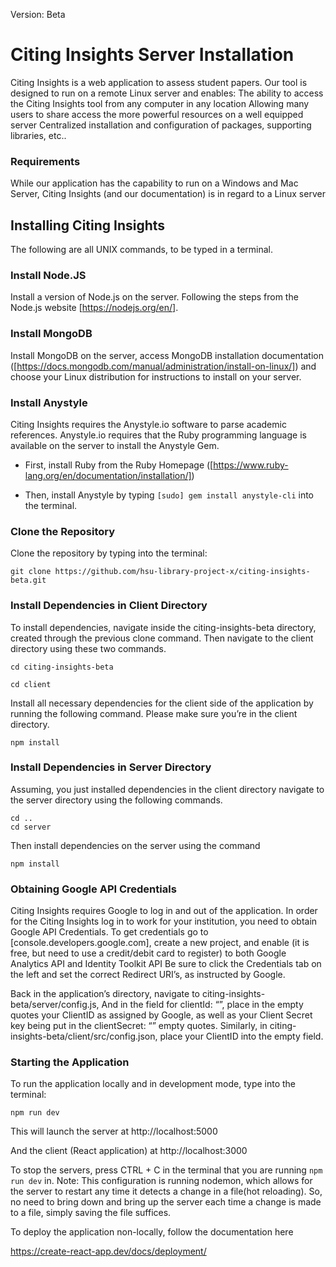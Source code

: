 

Version: Beta

Citing Insights Server Installation
=====
Citing Insights is a web application to assess student papers. Our tool is designed to run on a remote Linux server and enables:
The ability to access the Citing Insights tool from any computer in any location
Allowing many users to share access the more powerful resources on a well equipped server
Centralized installation and configuration of packages, supporting libraries, etc..
### Requirements
While our application has the capability to run on a Windows and Mac Server, Citing Insights (and our documentation) is in regard to a Linux server 
## Installing Citing Insights
The following are all UNIX commands, to be typed in a terminal.  
### Install Node.JS
Install a version of Node.js on the server. Following the steps from the Node.js website [https://nodejs.org/en/].  
### Install MongoDB
Install MongoDB on the server, access MongoDB installation documentation ([https://docs.mongodb.com/manual/administration/install-on-linux/])  and choose your Linux distribution for instructions to install on your server.  
### Install Anystyle
Citing Insights requires the Anystyle.io software to parse academic references. Anystyle.io requires that the Ruby programming language  is available on the server to install the Anystyle Gem.

  * First, install Ruby from the Ruby Homepage 
   ([https://www.ruby-lang.org/en/documentation/installation/])

  * Then, install Anystyle by typing  `[sudo] gem install anystyle-cli` into the terminal. 

### Clone the Repository
Clone the repository by typing into the terminal:

`git clone https://github.com/hsu-library-project-x/citing-insights-beta.git`

### Install Dependencies in Client Directory

To install dependencies, navigate inside the citing-insights-beta directory, created through the previous clone command. Then navigate to the client directory using these two commands. 

`cd citing-insights-beta`

`cd client`

Install all necessary dependencies for the client side of the application by running the following command. Please make sure you’re in the client directory. 

`npm install`

### Install Dependencies in Server Directory

Assuming, you just installed dependencies in the client directory navigate to the server directory using the following commands. 

`cd ..`  
`cd server`

Then install dependencies on the server using the command

`npm install`

### Obtaining Google API Credentials
Citing Insights requires Google to log in and out of the application. In order for the Citing Insights log in to work for your institution, you need to obtain Google API Credentials. To get credentials go to [console.developers.google.com], create a new project, and enable (it is free, but need to use a credit/debit card to register) to both Google Analytics API and Identity Toolkit API
Be sure to click the Credentials tab on the left and set the correct Redirect URI’s, as instructed by Google. 

Back in the application’s directory, navigate to citing-insights-beta/server/config.js,
And in the field for clientId: “”, place in the empty quotes your ClientID as assigned by Google, as well as your Client Secret key being put in the clientSecret: “” empty quotes. 
Similarly, in citing-insights-beta/client/src/config.json, place your ClientID into the empty field. 


### Starting the Application

To run the application locally and in development mode, type into the terminal:

`npm run dev`

This will launch the server at http://localhost:5000

And the client (React application) at http://localhost:3000

To stop the servers, press CTRL + C in the terminal that you are running `npm run dev` in.
Note: This configuration is running nodemon, which allows for the server to restart any time it detects a change in a file(hot reloading). So, no need to bring down and bring up the server each time a change is made to a file, simply saving the file suffices.

To deploy the application non-locally, follow the documentation here

https://create-react-app.dev/docs/deployment/
